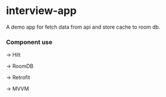 # interview-app

A demo app for fetch data from api and store cache to room db.

### Component use

-> Hilt

-> RoomDB

-> Retrofit

-> MVVM

